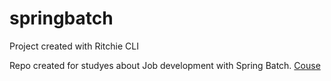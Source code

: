 # springbatch
Project created with Ritchie CLI

Repo created for studyes about Job development with Spring Batch.
<a href="https://www.udemy.com/course/curso-para-desenvolvimento-de-jobs-com-spring-batch/"> Couse </a>
